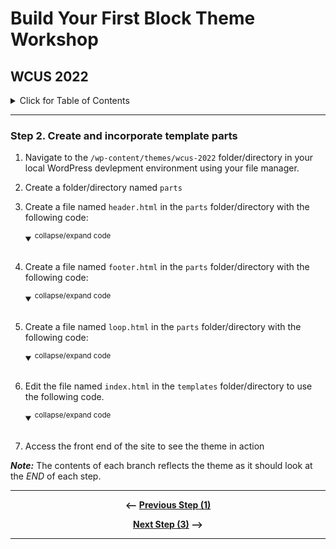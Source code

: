 # Build Your First Block Theme Workshop
## WCUS 2022
<details><summary>Click for Table of Contents</summary>

- [Step 0.][0] Setting up Development Environment 
- [Step 1.][1] Create and Activate a Minimal Block Theme
- [Step 2.][2] Create and incorporate template parts __<--You Are Here__
- [Step 3.][3] Create a theme.json file
- [Step 4.][4] Add Settings to theme.json
- [Step 5.][5] Refine Templates and Parts
- [Step 6.][6] Add styles to theme.json
- [Step 7.][7] Enqueue style.css for custom CSS
- [Step 8.][8] Register and use block styles and custom variables
- [Step 9.][9] Surface a block pattern via theme.json
- [Step 10.][10] Create a Template Layout Block Pattern
- [Step 11.][11] Create and Register singular.html
- [Step 12.][12] Create a custom 404 page
- [Step 13.][13] Create and register a custom template
- [Step 14.][14] Create a style variation
- [Step 15.][15] Final - Export your theme!
</details>

---

### Step 2. Create and incorporate template parts

  1. Navigate to the `/wp-content/themes/wcus-2022` folder/directory in your local WordPress devlepment environment using your file manager.
  2. Create a folder/directory named `parts`
  3. Create a file named `header.html` in the `parts` folder/directory with the following code:

        <details open>
        <summary>
        <sup>collapse/expand code</sup>
        </summary>

        ```html

        ```
        </details>

  4. Create a file named `footer.html` in the `parts` folder/directory with the following code:

        <details open>
        <summary>
        <sup>collapse/expand code</sup>
        </summary>

        ```html

        ```
        </details>

  5. Create a file named `loop.html` in the `parts` folder/directory with the following code:

        <details open>
        <summary>
        <sup>collapse/expand code</sup>
        </summary>

        ```html

        ```
        </details>

  6. Edit the file named `index.html` in the `templates` folder/directory to use the following code.

        <details open>
        <summary>
        <sup>collapse/expand code</sup>
        </summary>

        ```html

        ```
        </details>

  7. Access the front end of the site to see the theme in action

*__Note:__* The contents of each branch reflects the theme as it should look at the _END_ of each step.

---

<div align="center">

__<-- [Previous Step (1)][1]__

 __[Next Step (3)][3] -->__

</div>

---

[0]: ../../tree/step-0/#wcus-2022
[1]: ../../tree/step-1/#wcus-2022
[2]: ../../tree/step-2/#wcus-2022
[3]: ../../tree/step-3/#wcus-2022
[4]: ../../tree/step-4/#wcus-2022
[5]: ../../tree/step-5/#wcus-2022
[6]: ../../tree/step-6/#wcus-2022
[7]: ../../tree/step-7/#wcus-2022
[8]: ../../tree/step-8/#wcus-2022
[9]: ../../tree/step-9/#wcus-2022
[10]: ../../tree/step-10/#wcus-2022
[11]: ../../tree/step-11/#wcus-2022
[12]: ../../tree/step-12/#wcus-2022
[13]: ../../tree/step-13/#wcus-2022
[14]: ../../tree/step-14/#wcus-2022
[15]: ../../tree/final/#wcus-2022
